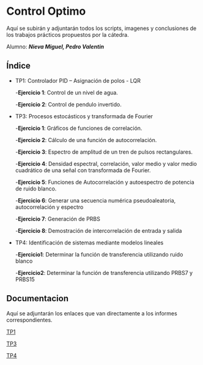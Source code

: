 
# Control Optimo

Aquí se subirán y adjuntarán todos los scripts, imagenes y conclusiones de los trabajos prácticos propuestos por la cátedra.

Alumno: _**Nieva Miguel, Pedro Valentin**_
## Índice

- TP1: Controlador PID – Asignación de polos - LQR
  
  -**Ejercicio 1**: Control de un nivel de agua.
    
  
  -**Ejercicio 2**: Control de pendulo invertido.

- TP3: Procesos estocásticos y transformada de Fourier

  -**Ejercicio 1**: Gráficos de funciones de correlación.
  
  
  -**Ejercicio 2**: Cálculo de una función de autocorrelación.


  -**Ejercicio 3**: Espectro de amplitud de un tren de pulsos rectangulares.
  
  
  -**Ejercicio 4**: Densidad espectral, correlación, valor medio y valor medio cuadrático de una señal con transformada de Fourier.


  -**Ejercicio 5**: Funciones de Autocorrelación y autoespectro de potencia de ruido blanco.


  -**Ejercicio 6**: Generar una secuencia numérica pseudoaleatoria, autocorrelación y espectro


  -**Ejercicio 7**: Generación de PRBS


  -**Ejercicio 8**: Demostración de intercorrelación de entrada y salida

- TP4: Identificación de sistemas mediante modelos lineales
  
  -**Ejercicio1**: Determinar la función de transferencia utilizando ruido blanco
  
  -**Ejercicio2**: Determinar la función de transferencia utilizando PRBS7 y PRBS15
  
## Documentacion

Aquí se adjuntarán los enlaces que van directamente a los informes correspondientes.

[TP1](https://github.com/valkur5/Control-Optimo/blob/main/TP1/Trabajo%20Pr%C3%A1ctico%20N%C2%B01%20-%20Control%20%C3%B3ptimo%20-%20Nieva%20Miguel%20Pedro%20Valentin.pdf)

[TP3](https://github.com/valkur5/Control-Optimo/blob/main/TP3/Trabajo%20Pr%C3%A1ctico%20N%C2%B03_%20Procesos%20estoc%C3%A1sticos%20y%20transformada%20de%20Fourier.pdf)

[TP4](https://github.com/valkur5/Control-Optimo/blob/main/TP4/TP4%20-%20Identificaci%C3%B3n%20de%20sistemas%20mediante%20modelos%20lineales.pdf)
